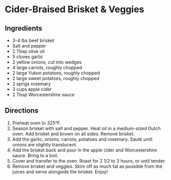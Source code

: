 # Cider-Braised Brisket & Veggies

## Ingredients

* 3-4 lbs beef brisket
* Salt and pepper
* 2 Tbsp olive oil
* 5 cloves garlic
* 2 yellow onions, cut into wedges
* 4 large carrots, roughly chopped
* 2 large Yukon potatoes, roughly chopped
* 2 large sweet potatoes, roughly chopped
* 2 sprigs rosemary
* 3 cups apple cider
* 2 Tbsp Worcestershire sauce

## Directions

1. Preheat oven to 325°F.
2. Season brisket with salt and pepper. Heat oil in a medium-sized Dutch oven. Add brisket and brown on all sides. Remove brisket.
3. Add the garlic, onions, carrots, potatoes and rosemary. Sauté until onions are slightly translucent.
4. Add the brisket back and pour in the apple cider and Worcestershire sauce. Bring to a boil.
5. Cover and transfer to the oven. Roast for 2 1/2 to 3 hours, or until tender.
6. Remove brisket and veggies. Skim off as much fat as possible from the juices and serve alongside the brisket. Enjoy!
